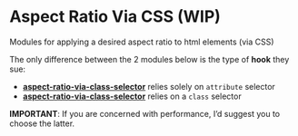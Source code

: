 # Aspect Ratio Via CSS (WIP)
Modules for applying a desired aspect ratio to html elements (via CSS)

The only difference between the 2 modules below is the type of **hook** they sue:

   * **[aspect-ratio-via-class-selector](https://github.com/thierryk/aspect-ratio-via-css/tree/master/aspect-ratio-via-attribute-selector)** relies solely on `attribute` selector
   * **[aspect-ratio-via-class-selector](https://github.com/thierryk/aspect-ratio-via-css/tree/master/aspect-ratio-via-class-selector)** relies on a `class` selector

**IMPORTANT**: If you are concerned with performance, I’d suggest you to choose the latter. 
